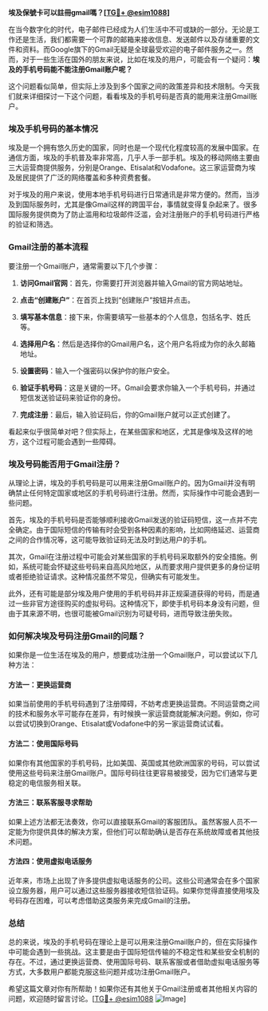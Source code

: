 **埃及保號卡可以註冊gmail嗎？[[TG💪+ @esim1088](https://t.me/s/esim1088)]**

在当今数字化的时代，电子邮件已经成为人们生活中不可或缺的一部分。无论是工作还是生活，我们都需要一个可靠的邮箱来接收信息、发送邮件以及存储重要的文件和资料。而Google旗下的Gmail无疑是全球最受欢迎的电子邮件服务之一。然而，对于一些生活在国外的朋友来说，比如在埃及的用户，可能会有一个疑问：**埃及的手机号码能不能注册Gmail账户呢？**

这个问题看似简单，但实际上涉及到多个国家之间的政策差异和技术限制。今天我们就来详细探讨一下这个问题，看看埃及的手机号码是否真的能用来注册Gmail账户。

### 埃及手机号码的基本情况

埃及是一个拥有悠久历史的国家，同时也是一个现代化程度较高的发展中国家。在通信方面，埃及的手机普及率非常高，几乎人手一部手机。埃及的移动网络主要由三大运营商提供服务，分别是Orange、Etisalat和Vodafone。这三家运营商为埃及居民提供了广泛的网络覆盖和多种资费套餐。

对于埃及的用户来说，使用本地手机号码进行日常通讯是非常方便的。然而，当涉及到国际服务时，尤其是像Gmail这样的跨国平台，事情就变得复杂起来了。很多国际服务提供商为了防止滥用和垃圾邮件泛滥，会对注册账户的手机号码进行严格的验证和筛选。

### Gmail注册的基本流程

要注册一个Gmail账户，通常需要以下几个步骤：

1. **访问Gmail官网**：首先，你需要打开浏览器并输入Gmail的官方网站地址。
   
2. **点击“创建账户”**：在首页上找到“创建账户”按钮并点击。

3. **填写基本信息**：接下来，你需要填写一些基本的个人信息，包括名字、姓氏等。

4. **选择用户名**：然后是选择你的Gmail用户名，这个用户名将成为你的永久邮箱地址。

5. **设置密码**：输入一个强密码以保护你的账户安全。

6. **验证手机号码**：这是关键的一环。Gmail会要求你输入一个手机号码，并通过短信发送验证码来验证你的身份。

7. **完成注册**：最后，输入验证码后，你的Gmail账户就可以正式创建了。

看起来似乎很简单对吧？但实际上，在某些国家和地区，尤其是像埃及这样的地方，这个过程可能会遇到一些障碍。

### 埃及号码能否用于Gmail注册？

从理论上讲，埃及的手机号码是可以用来注册Gmail账户的。因为Gmail并没有明确禁止任何特定国家或地区的手机号码进行注册。然而，实际操作中可能会遇到一些问题。

首先，埃及的手机号码是否能够顺利接收Gmail发送的验证码短信，这一点并不完全确定。由于国际短信的传输有时会受到各种因素的影响，比如网络延迟、运营商之间的合作情况等，这可能导致验证码无法及时到达用户的手机。

其次，Gmail在注册过程中可能会对某些国家的手机号码采取额外的安全措施。例如，系统可能会怀疑这些号码来自高风险地区，从而要求用户提供更多的身份证明或者拒绝验证请求。这种情况虽然不常见，但确实有可能发生。

此外，还有可能是部分埃及用户使用的手机号码并非正规渠道获得的号码，而是通过一些非官方途径购买的虚拟号码。这种情况下，即使手机号码本身没有问题，但由于其来源不明，也很可能被Gmail识别为可疑号码，进而导致注册失败。

### 如何解决埃及号码注册Gmail的问题？

如果你是一位生活在埃及的用户，想要成功注册一个Gmail账户，可以尝试以下几种方法：

#### 方法一：更换运营商

如果当前使用的手机号码遇到了注册障碍，不妨考虑更换运营商。不同运营商之间的技术和服务水平可能存在差异，有时候换一家运营商就能解决问题。例如，你可以尝试切换到Orange、Etisalat或Vodafone中的另一家运营商试试看。

#### 方法二：使用国际号码

如果你有其他国家的手机号码，比如美国、英国或其他欧洲国家的号码，可以尝试使用这些号码来注册Gmail账户。国际号码往往更容易被接受，因为它们通常与更稳定的电信服务相关联。

#### 方法三：联系客服寻求帮助

如果上述方法都无法奏效，你可以直接联系Gmail的客服团队。虽然客服人员不一定能为你提供具体的解决方案，但他们可以帮助确认是否存在系统故障或者其他技术问题。

#### 方法四：使用虚拟电话服务

近年来，市场上出现了许多提供虚拟电话服务的公司。这些公司通常会在多个国家设立服务器，用户可以通过这些服务器接收短信验证码。如果你觉得直接使用埃及号码存在困难，可以考虑借助这类服务来完成Gmail的注册。

### 总结

总的来说，埃及的手机号码在理论上是可以用来注册Gmail账户的，但在实际操作中可能会遇到一些挑战。这主要是由于国际短信传输的不稳定性和某些安全机制的存在。不过，通过更换运营商、使用国际号码、联系客服或者借助虚拟电话服务等方式，大多数用户都能克服这些问题并成功注册Gmail账户。

希望这篇文章对你有所帮助！如果你还有其他关于Gmail注册或者其他相关内容的问题，欢迎随时留言讨论。[[TG💪+ @esim1088](https://t.me/s/esim1088) ![Image](https://i.postimg.cc/4NQfJmqS/Snipaste-2025-05-13-00-14-12.png)]